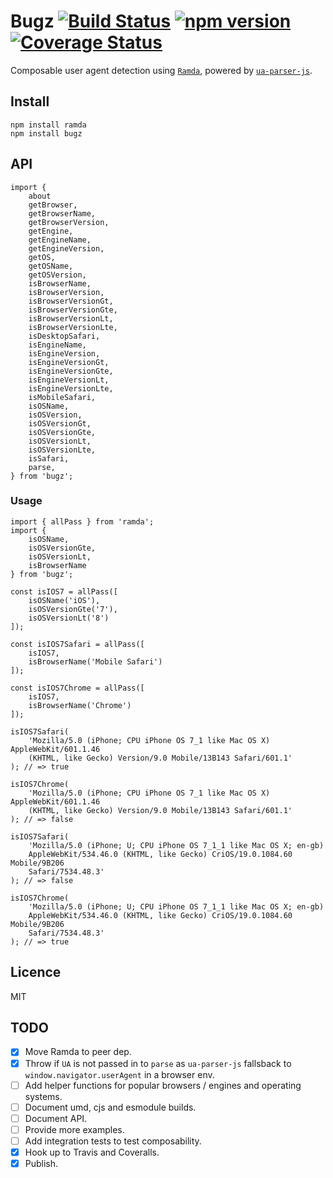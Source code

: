 # Bugz [![Build Status](https://travis-ci.org/richardscarrott/bugz.svg?branch=master)](https://travis-ci.org/richardscarrott/bugz) [![npm version](https://badge.fury.io/js/bugz.svg)](https://badge.fury.io/js/bugz) [![Coverage Status](https://coveralls.io/repos/github/richardscarrott/bugz/badge.svg?branch=master)](https://coveralls.io/github/richardscarrott/bugz?branch=master)

Composable user agent detection using [`Ramda`](http://ramdajs.com/), powered by [`ua-parser-js`](https://github.com/faisalman/ua-parser-js).

## Install

```
npm install ramda
npm install bugz
```

## API

```
import {
    about
    getBrowser,
    getBrowserName,
    getBrowserVersion,
    getEngine,
    getEngineName,
    getEngineVersion,
    getOS,
    getOSName,
    getOSVersion,
    isBrowserName,
    isBrowserVersion,
    isBrowserVersionGt,
    isBrowserVersionGte,
    isBrowserVersionLt,
    isBrowserVersionLte,
    isDesktopSafari,
    isEngineName,
    isEngineVersion,
    isEngineVersionGt,
    isEngineVersionGte,
    isEngineVersionLt,
    isEngineVersionLte,
    isMobileSafari,
    isOSName,
    isOSVersion,
    isOSVersionGt,
    isOSVersionGte,
    isOSVersionLt,
    isOSVersionLte,
    isSafari,
    parse,
} from 'bugz';
```

### Usage

```
import { allPass } from 'ramda';
import {
    isOSName,
    isOSVersionGte,
    isOSVersionLt,
    isBrowserName
} from 'bugz';

const isIOS7 = allPass([
    isOSName('iOS'),
    isOSVersionGte('7'),
    isOSVersionLt('8')
]);

const isIOS7Safari = allPass([
    isIOS7,
    isBrowserName('Mobile Safari')
]);

const isIOS7Chrome = allPass([
    isIOS7,
    isBrowserName('Chrome')
]);

isIOS7Safari(
	'Mozilla/5.0 (iPhone; CPU iPhone OS 7_1 like Mac OS X) AppleWebKit/601.1.46
    (KHTML, like Gecko) Version/9.0 Mobile/13B143 Safari/601.1'
); // => true

isIOS7Chrome(
    'Mozilla/5.0 (iPhone; CPU iPhone OS 7_1 like Mac OS X) AppleWebKit/601.1.46
    (KHTML, like Gecko) Version/9.0 Mobile/13B143 Safari/601.1'
); // => false

isIOS7Safari(
    'Mozilla/5.0 (iPhone; U; CPU iPhone OS 7_1_1 like Mac OS X; en-gb)
    AppleWebKit/534.46.0 (KHTML, like Gecko) CriOS/19.0.1084.60 Mobile/9B206
    Safari/7534.48.3'
); // => false

isIOS7Chrome(
    'Mozilla/5.0 (iPhone; U; CPU iPhone OS 7_1_1 like Mac OS X; en-gb)
    AppleWebKit/534.46.0 (KHTML, like Gecko) CriOS/19.0.1084.60 Mobile/9B206
    Safari/7534.48.3'
); // => true
```

## Licence
MIT

## TODO
- [x] Move Ramda to peer dep.
- [x] Throw if `UA` is not passed in to `parse` as `ua-parser-js` fallsback to `window.navigator.userAgent` in a browser env.
- [ ] Add helper functions for popular browsers / engines and operating systems.
- [ ] Document umd, cjs and esmodule builds.
- [ ] Document API.
- [ ] Provide more examples.
- [ ] Add integration tests to test composability.
- [x] Hook up to Travis and Coveralls.
- [x] Publish.
